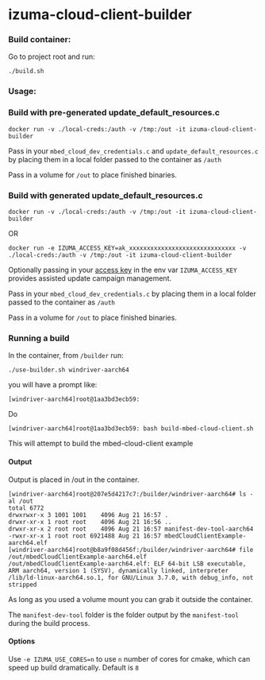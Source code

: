 # izuma-cloud-client-builder

### Build container:

Go to project root and run:

```
./build.sh
```

### Usage:

### Build with pre-generated update_default_resources.c

```
docker run -v ./local-creds:/auth -v /tmp:/out -it izuma-cloud-client-builder 
```

Pass in your `mbed_cloud_dev_credentials.c` and `update_default_resources.c` by placing them in a local folder passed to the container as `/auth`

Pass in a volume for `/out` to place finished binaries.


### Build with generated update_default_resources.c

```
docker run -v ./local-creds:/auth -v /tmp:/out -it izuma-cloud-client-builder 
```

OR

```
docker run -e IZUMA_ACCESS_KEY=ak_xxxxxxxxxxxxxxxxxxxxxxxxxxxxxx -v ./local-creds:/auth -v /tmp:/out -it izuma-cloud-client-builder 
```

Optionally passing in your [access key](https://developer.izumanetworks.com/docs/device-management/current/user-account/application-access-keys.html) in the env var `IZUMA_ACCESS_KEY` provides assisted update campaign management. 

Pass in your `mbed_cloud_dev_credentials.c` by placing them in a local folder passed to the container as `/auth`

Pass in a volume for `/out` to place finished binaries.

### Running a build

In the container, from `/builder` run:

```
./use-builder.sh windriver-aarch64
```

you will have a prompt like:

```
[windriver-aarch64]root@1aa3bd3ecb59:
```

Do

```
[windriver-aarch64]root@1aa3bd3ecb59: bash build-mbed-cloud-client.sh
```

This will attempt to build the mbed-cloud-client example

#### Output

Output is placed in /out in the container.

```
[windriver-aarch64]root@207e5d4217c7:/builder/windriver-aarch64# ls -al /out
total 6772
drwxrwxr-x 3 1001 1001    4096 Aug 21 16:57 .
drwxr-xr-x 1 root root    4096 Aug 21 16:56 ..
drwxr-xr-x 2 root root    4096 Aug 21 16:57 manifest-dev-tool-aarch64
-rwxr-xr-x 1 root root 6921488 Aug 21 16:57 mbedCloudClientExample-aarch64.elf
[windriver-aarch64]root@b8a9f08d456f:/builder/windriver-aarch64# file /out/mbedCloudClientExample-aarch64.elf
/out/mbedCloudClientExample-aarch64.elf: ELF 64-bit LSB executable, ARM aarch64, version 1 (SYSV), dynamically linked, interpreter /lib/ld-linux-aarch64.so.1, for GNU/Linux 3.7.0, with debug_info, not stripped
```

As long as you used a volume mount you can grab it outside the container. 

The `manifest-dev-tool` folder is the folder output by the `manifest-tool` during the build process.

#### Options

Use `-e IZUMA_USE_CORES=n` to use `n` number of cores for cmake, which can speed up build dramatically. Default is `8`

